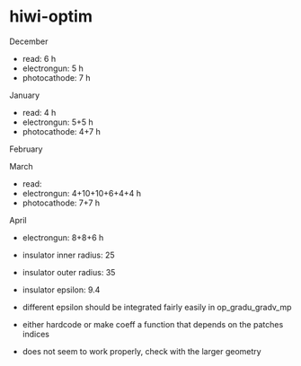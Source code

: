 # hiwi-optim

December
- read: 6 h
- electrongun: 5 h
- photocathode: 7 h

January
- read: 4 h
- electrongun: 5+5 h
- photocathode: 4+7 h

February

March
- read:
- electrongun: 4+10+10+6+4+4 h
- photocathode: 7+7 h

April
- electrongun: 8+8+6 h

- insulator inner radius: 25
- insulator outer radius: 35
- insulator epsilon: 9.4

- different epsilon should be integrated fairly easily in op_gradu_gradv_mp 
- either hardcode or make coeff a function that depends on the patches indices
- does not seem to work properly, check with the larger geometry

